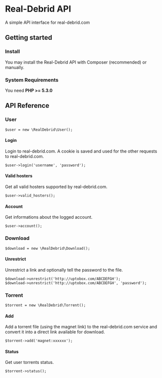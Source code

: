 # Real-Debrid API

A simple API interface for real-debrid.com

## Getting started

### Install

You may install the Real-Debrid API with Composer (recommended) or manually.

### System Requirements

You need **PHP >= 5.3.0**

## API Reference

### User

```
$user = new \RealDebrid\User();
```

#### Login

Login to real-debrid.com. A cookie is saved and used for the other requests to real-debrid.com.

```
$user->login('username', 'password');
````

#### Valid hosters

Get all valid hosters supported by real-debrid.com.

```
$user->valid_hosters();
```

#### Account

Get informations about the logged account.

```
$user->account();
```

### Download

```
$download = new \RealDebrid\Download();
```

#### Unrestrict 

Unrestrict a link and optionally tell the password to the file.

```
$download->unrestrict('http://uptobox.com/ABCDEFGH');
$download->unrestrict('http://uptobox.com/ABCDEFGH', 'password');
```

### Torrent

```
$torrent = new \RealDebrid\Torrent();
```

#### Add

Add a torrent file (using the magnet link) to the real-debrid.com service and convert it into a direct link available for download.

```
$torrent->add('magnet:xxxxxx');
```

#### Status

Get user torrents status.

```
$torrent->status();
```
